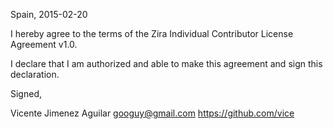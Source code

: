 Spain, 2015-02-20

I hereby agree to the terms of the Zira Individual Contributor License
Agreement v1.0.

I declare that I am authorized and able to make this agreement and sign this
declaration.

Signed,

Vicente Jimenez Aguilar googuy@gmail.com https://github.com/vice
